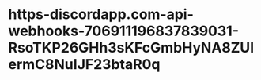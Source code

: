 # https-discordapp.com-api-webhooks-706911196837839031-RsoTKP26GHh3sKFcGmbHyNA8ZUIermC8NuIJF23btaR0q